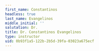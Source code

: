 ```yaml
---
first_name: Constantinos
headless: true
last_name: Evangelinos
middle_initial: ''
salutation: Dr.
title: Dr. Constantinos Evangelinos
type: instructor
uid: 0b93f1a5-122b-2b5d-39fa-03023a675ecf
---
```

